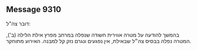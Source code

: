 ## Message 9310

דובר צה"ל:

בהמשך להודעה על מטרה אווירית חשודה שנפלה במרחב מפרץ אילת הלילה (ב'), המטרה נפלה בבסיס צה״ל שבאילת, אין נפגעים ונגרם נזק קל למבנה. האירוע מתוחקר.

